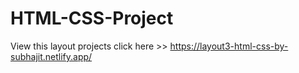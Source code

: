 # HTML-CSS-Project
View this layout projects click here >>        https://layout3-html-css-by-subhajit.netlify.app/
